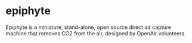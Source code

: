 # epiphyte
Epiphyte is a miniature, stand-alone, open source direct air capture machine that removes CO2 from the air, designed by OpenAir volunteers.
